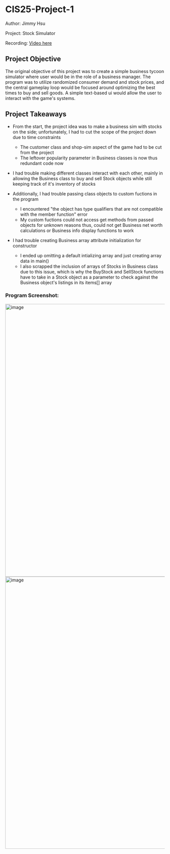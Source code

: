 # CIS25-Project-1

Author: Jimmy Hsu

Project: Stock Simulator

Recording: [Video here](https://github.com)

## Project Objective

The original objective of this project was to create a simple business tycoon simulator where user would be in the role of a business manager. The program was to utilize randomized consumer demand and stock prices, and the central gameplay loop would be focused around optimizing the best times to buy and sell goods. A simple text-based ui would allow the user to interact with the game's systems.

## Project Takeaways

- From the start, the project idea was to make a business sim with stocks on the side; unfortunately, I had to cut the scope of the project down due to time constraints
	+ The customer class and shop-sim aspect of the game had to be cut from the project
	+ The leftover popularity parameter in Business classes is now thus redundant code now

- I had trouble making different classes interact with each other, mainly in allowing the Business class to buy and sell Stock objects while still keeping track of it's inventory of stocks

- Additionally, I had trouble passing class objects to custom fuctions in the program
	+ I encountered "the object has type qualifiers that are not compatible with the member function" error
	+ My custom fuctions could not access get methods from passed objects for unknown reasons thus, could not get Business net worth calculations or Business info display functions to work

- I had trouble creating Business array attribute initialization for constructor
	+ I ended up omitting a default intializing array and just creating array data in main()
	+ I also scrapped the inclusion of arrays of Stocks in Business class due to this issue, which is why the BuyStock and SellStock functions have to take in a Stock object as a parameter to check against the Business object's listings in its items[] array

### Program Screenshot: 
<img width="860" alt="image" src="https://github.com/user-attachments/assets/1599d428-ef33-4bd0-87d0-142848b5543f">
<img width="858" alt="image" src="https://github.com/user-attachments/assets/6fef69bc-ac0d-46de-b0b6-cf2061486b68">



